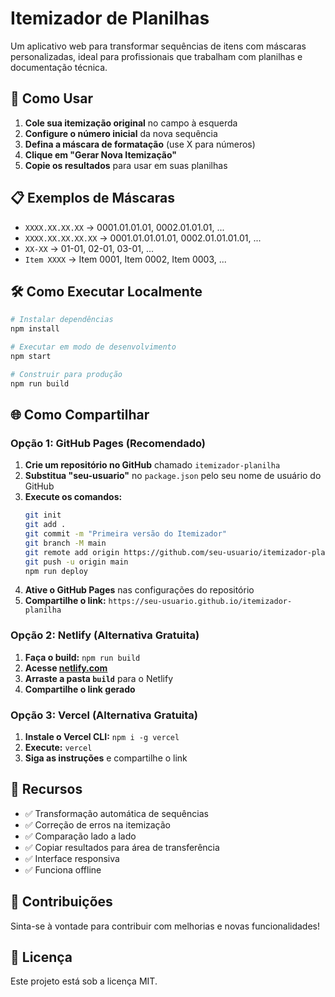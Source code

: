 # Itemizador de Planilhas

Um aplicativo web para transformar sequências de itens com máscaras personalizadas, ideal para profissionais que trabalham com planilhas e documentação técnica.

## 🚀 Como Usar

1. **Cole sua itemização original** no campo à esquerda
2. **Configure o número inicial** da nova sequência
3. **Defina a máscara de formatação** (use X para números)
4. **Clique em "Gerar Nova Itemização"**
5. **Copie os resultados** para usar em suas planilhas

## 📋 Exemplos de Máscaras

- `XXXX.XX.XX.XX` → 0001.01.01.01, 0002.01.01.01, ...
- `XXXX.XX.XX.XX.XX` → 0001.01.01.01.01, 0002.01.01.01.01, ...
- `XX-XX` → 01-01, 02-01, 03-01, ...
- `Item XXXX` → Item 0001, Item 0002, Item 0003, ...

## 🛠️ Como Executar Localmente

```bash
# Instalar dependências
npm install

# Executar em modo de desenvolvimento
npm start

# Construir para produção
npm run build
```

## 🌐 Como Compartilhar

### Opção 1: GitHub Pages (Recomendado)

1. **Crie um repositório no GitHub** chamado `itemizador-planilha`
2. **Substitua "seu-usuario"** no `package.json` pelo seu nome de usuário do GitHub
3. **Execute os comandos:**
   ```bash
   git init
   git add .
   git commit -m "Primeira versão do Itemizador"
   git branch -M main
   git remote add origin https://github.com/seu-usuario/itemizador-planilha.git
   git push -u origin main
   npm run deploy
   ```
4. **Ative o GitHub Pages** nas configurações do repositório
5. **Compartilhe o link:** `https://seu-usuario.github.io/itemizador-planilha`

### Opção 2: Netlify (Alternativa Gratuita)

1. **Faça o build:** `npm run build`
2. **Acesse [netlify.com](https://netlify.com)**
3. **Arraste a pasta `build`** para o Netlify
4. **Compartilhe o link gerado**

### Opção 3: Vercel (Alternativa Gratuita)

1. **Instale o Vercel CLI:** `npm i -g vercel`
2. **Execute:** `vercel`
3. **Siga as instruções** e compartilhe o link

## 📱 Recursos

- ✅ Transformação automática de sequências
- ✅ Correção de erros na itemização
- ✅ Comparação lado a lado
- ✅ Copiar resultados para área de transferência
- ✅ Interface responsiva
- ✅ Funciona offline

## 🤝 Contribuições

Sinta-se à vontade para contribuir com melhorias e novas funcionalidades!

## 📄 Licença

Este projeto está sob a licença MIT.
